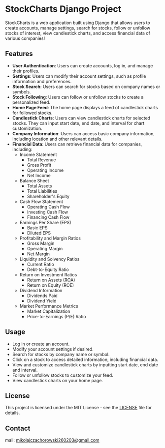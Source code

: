 # StockCharts Django Project

StockCharts is a web application built using Django that allows users to create accounts, manage settings, search for stocks, follow or unfollow stocks of interest, view candlestick charts, and access financial data of various companies!

## Features

- **User Authentication**: Users can create accounts, log in, and manage their profiles.
- **Settings**: Users can modify their account settings, such as profile information and preferences.
- **Stock Search**: Users can search for stocks based on company names or symbols.
- **Stock Following**: Users can follow or unfollow stocks to create a personalized feed.
- **Home Page Feed**: The home page displays a feed of candlestick charts for followed stocks.
- **Candlestick Charts**: Users can view candlestick charts for selected stocks. They can input start date, end date, and interval for chart customization.
- **Company Information**: Users can access basic company information, including location and other relevant details.
- **Financial Data**: Users can retrieve financial data for companies, including:
  - Income Statement
    - Total Revenue
    - Gross Profit
    - Operating Income
    - Net Income
  - Balance Sheet
    - Total Assets
    - Total Liabilities
    - Shareholder's Equity
  - Cash Flow Statement
    - Operating Cash Flow
    - Investing Cash Flow
    - Financing Cash Flow
  - Earnings Per Share (EPS)
    - Basic EPS
    - Diluted EPS
  - Profitability and Margin Ratios
    - Gross Margin
    - Operating Margin
    - Net Margin
  - Liquidity and Solvency Ratios
    - Current Ratio
    - Debt-to-Equity Ratio
  - Return on Investment Ratios
    - Return on Assets (ROA)
    - Return on Equity (ROE)
  - Dividend Information
    - Dividends Paid
    - Dividend Yield
  - Market Performance Metrics
    - Market Capitalization
    - Price-to-Earnings (P/E) Ratio

## Usage
- Log in or create an account.
- Modify your account settings if desired.
- Search for stocks by company name or symbol.
- Click on a stock to access detailed information, including financial data.
- View and customize candlestick charts by inputting start date, end date and interval.
- Follow or unfollow stocks to customize your feed.
- View candlestick charts on your home page.


## License
This project is licensed under the MIT License - see the [LICENSE](LICENSE.txt) file for details.

## Contact
mail: mikolajczachorowski260203@gmail.com
